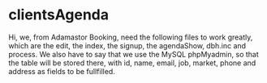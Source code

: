# clientsAgenda

Hi, we, from Adamastor Booking, need the following files to work greatly, 
which are the edit, the index, the signup, the agendaShow, dbh.inc and 
process. We also have to say that we use the MySQL phpMyadmin, so that the
table will be stored there, with id, name, email, job, market, phone and 
address as fields to be fullfilled.
